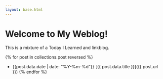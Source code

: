 ```yaml
---
layout: base.html
---
```


# Welcome to My Weblog!

This is a mixture of a Today I Learned and linkblog.

{% for post in collections.post reversed %}
  - {{post.data.date | date: "%Y-%m-%d"}} [{{ post.data.title }}]({{ post.url }})
{% endfor %}
